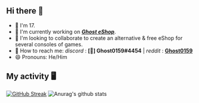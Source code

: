 ## Hi there 👋

- 🍰 I'm 17.
- 🔭 I'm currently working on **_[Ghost eShop](https://ghosteshop.com)_**.
- 👯 I'm looking to collaborate to create an alternative & free eShop for several consoles of games.
- 📮 How to reach me:  _discord_ : **[👻] Ghost0159#4454** | _reddit_ : **[Ghost0159](https://www.reddit.com/user/Ghost0159)**
- 😄 Pronouns: He/Him


## My activity 🖥️ 

[![GitHub Streak](https://github-readme-streak-stats.herokuapp.com?user=Ghost0159&theme=tokyonight&date_format=M%20j%5B%2C%20Y%5D)](https://git.io/streak-stats) 
![Anurag's github stats](https://github-readme-stats.vercel.app/api?username=ghost0159&show_icons=true&locale=en&count_private=true&bg_color=ffffff,F9F9F9)
